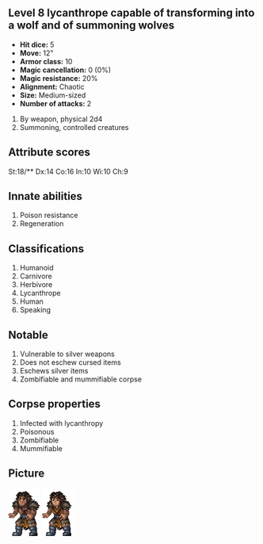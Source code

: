## Level 8 lycanthrope capable of transforming into a wolf and of summoning wolves

- **Hit dice:** 5
- **Move:** 12"
- **Armor class:** 10
- **Magic cancellation:** 0 (0%)
- **Magic resistance:** 20%
- **Alignment:** Chaotic
- **Size:** Medium-sized
- **Number of attacks:** 2
1. By weapon, physical 2d4
2. Summoning, controlled creatures

## Attribute scores

St:18/** Dx:14 Co:16 In:10 Wi:10 Ch:9

## Innate abilities

1. Poison resistance
2. Regeneration

## Classifications

1. Humanoid
2. Carnivore
3. Herbivore
4. Lycanthrope
5. Human
6. Speaking

## Notable

1. Vulnerable to silver weapons
2. Does not eschew cursed items
3. Eschews silver items
4. Zombifiable and mummifiable corpse

## Corpse properties

1. Infected with lycanthropy
2. Poisonous
3. Zombifiable
4. Mummifiable

## Picture

![Werewolf - Human form](https://github.com/hyvanmielenpelit/GnollHackTileSet/blob/main/Monsters/human-werewolf/human-werewolf.png) ![Werewolf - Human form](https://github.com/hyvanmielenpelit/GnollHackTileSet/blob/main/Monsters/human-werewolf/human-werewolf_female.png)
